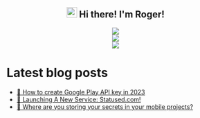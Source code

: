 <h2 align="center"><img src = "https://raw.githubusercontent.com/MartinHeinz/MartinHeinz/master/wave.gif" width = 24px> Hi there! I'm Roger!</h3>

<p align="center">
<img src="https://github-readme-stats.anuraghazra1.vercel.app/api?username=rogerluan&show_icons=true"></br>
<img src="https://github-readme-streak-stats.herokuapp.com/?user=rogerluan"></br>
<img src="https://views.whatilearened.today/views/github/rogerluan/rogerluan.svg"></br>
</p>

<!--

<details><summary>Click to see my Stack Overflow Stats</summary>

![Stack Overflow Card](https://readme-components.vercel.app/api?component=stackoverflow&stackoverflowid=4075379)

</details>

-->

# Latest blog posts

<!-- BLOG-POST-LIST:START -->
- [🤖 How to create Google Play API key in 2023](https://www.roger.ml/p/how-to-create-google-play-api-key)
- [🚀 Launching A New Service: Statused.com!](https://www.roger.ml/p/launching-statused)
- [🤫 Where are you storing your secrets in your mobile projects?](https://www.roger.ml/p/store-app-secrets-safely)
<!-- BLOG-POST-LIST:END -->
